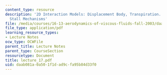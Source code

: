 ```yaml
---
content_type: resource
description: '2D Interaction Models: Displacement Body, Transpiration. Form Drag,
  Stall Mechanisms'
file: /media/courses/16-13-aerodynamics-of-viscous-fluids-fall-2003/daab081a0a501f1dad9cfa95b84d33f0_lecture_17.pdf
file_type: application/pdf
learning_resource_types:
- Lecture Notes
ocw_type: OCWFile
parent_title: Lecture Notes
parent_type: CourseSection
resourcetype: Document
title: lecture_17.pdf
uid: daab081a-0a50-1f1d-ad9c-fa95b84d33f0
---
```

